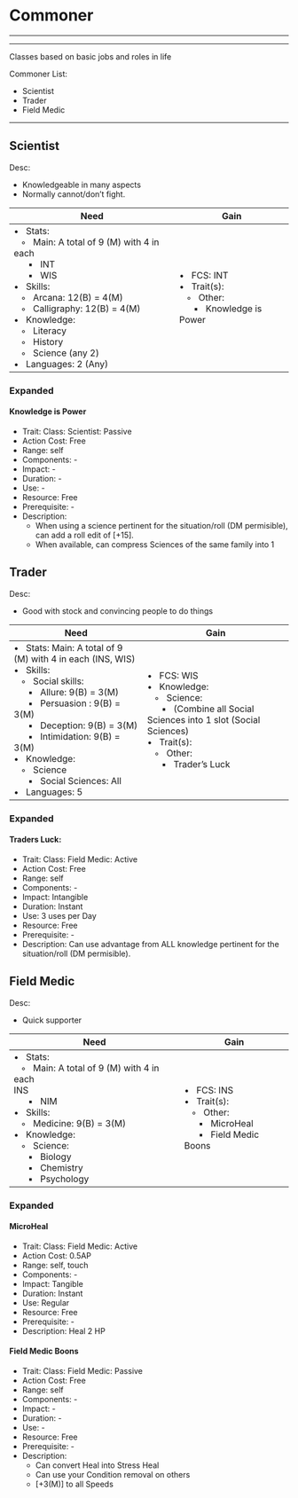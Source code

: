 # Commoner
________________________________________
________________________________________

Classes based on basic jobs and roles in life

Commoner List:
-	Scientist
-	Trader
-	Field Medic

---

## Scientist

Desc:
-	Knowledgeable in many aspects
-	Normally cannot/don’t fight.

| Need | Gain |
| ---- | ---- |
| •   Stats:<br>   ◦   Main: A total of 9 (M) with 4 in each<br>      ▪   INT<br>      ▪   WIS<br>•   Skills:<br>   ◦   Arcana: 12(B) = 4(M)<br>   ◦   Calligraphy: 12(B) = 4(M)<br>•   Knowledge:<br>   ◦   Literacy<br>   ◦   History<br>   ◦   Science (any 2)<br>•   Languages: 2 (Any) | •   FCS: INT<br>•   Trait(s):<br>   ◦   Other:<br>      ▪   Knowledge is Power |
### **Expanded**
#### Knowledge is Power
-	Trait: Class: Scientist: Passive
-	Action Cost: Free
-	Range: self
-	Components: -
-	Impact: -
-	Duration:  -
-	Use: -
-	Resource: Free
-	Prerequisite: -
-	Description: 
	-	When using a science pertinent for the situation/roll (DM permisible), can add a roll edit of \[+15].
	-	When available, can compress Sciences of the same family into 1
## Trader

Desc:
-	Good with stock and convincing people to do things

| Need | Gain |
| ---- | ---- |
| •   Stats: Main: A total of 9 (M) with 4 in each (INS, WIS)<br>•   Skills:<br>   ◦   Social skills:<br>      ▪   Allure: 9(B) = 3(M)<br>      ▪   Persuasion : 9(B) = 3(M)<br>      ▪   Deception: 9(B) = 3(M)<br>      ▪   Intimidation: 9(B) = 3(M)<br>•   Knowledge:<br>   ◦   Science<br>      ▪   Social Sciences: All<br>•   Languages: 5 | •   FCS: WIS<br>•   Knowledge:<br>   ◦   Science:<br>      ▪   (Combine all Social Sciences into 1 slot (Social Sciences)<br>•   Trait(s):<br>   ◦   Other:<br>      ▪   Trader’s Luck |
### **Expanded**
#### Traders Luck: 
-	Trait: Class: Field Medic: Active
-	Action Cost: Free
-	Range: self
-	Components: -
-	Impact: Intangible
-	Duration:  Instant
-	Use: 3 uses per Day
-	Resource: Free
-	Prerequisite: -
-	Description: Can use advantage from ALL knowledge pertinent for the situation/roll (DM permisible). 

## Field Medic

Desc:
-	Quick supporter

| Need | Gain |
| ---- | ---- |
| •   Stats:<br>   ◦   Main: A total of 9 (M) with 4 in each<br>INS<br>      ▪   NIM<br>•   Skills:<br>   ◦   Medicine: 9(B) = 3(M)<br>•   Knowledge:<br>   ◦   Science:<br>      ▪   Biology<br>      ▪   Chemistry<br>      ▪   Psychology | •   FCS: INS<br>•   Trait(s):<br>   ◦   Other:<br>      ▪   MicroHeal<br>      ▪   Field Medic Boons |
### **Expanded**
#### MicroHeal
-	Trait: Class: Field Medic: Active
-	Action Cost: 0.5AP
-	Range: self, touch
-	Components: -
-	Impact: Tangible
-	Duration:  Instant
-	Use: Regular
-	Resource: Free
-	Prerequisite: -
-	Description: Heal 2 HP
#### Field Medic Boons
-	Trait: Class: Field Medic: Passive 
-	Action Cost: Free
-	Range: self
-	Components: -
-	Impact: -
-	Duration:  -
-	Use: -
-	Resource: Free
-	Prerequisite: -
-	Description: 
	-	Can convert Heal into Stress Heal
	-	Can use your Condition removal on others
	-	\[+3(M)] to all Speeds

